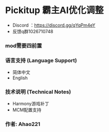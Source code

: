 # Pickitup 霸主AI优化调整
- Discord ：https://discord.gg/qYqPm4eY
- 反馈q群1026710748

### mod需要四前置
### 语言支持 (Language Support)
- 简体中文
- English

### 技术说明 (Technical Notes)
- Harmony游戏补丁
- MCM配置支持 

### 作者: Ahao221